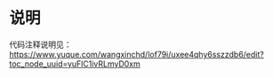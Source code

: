 # 说明
代码注释说明见：https://www.yuque.com/wangxinchd/lof79i/uxee4qhy6sszzdb6/edit?toc_node_uuid=yuFlC1ivRLmyD0xm
